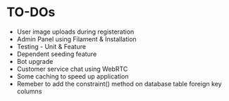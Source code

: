 # TO-DOs

* User image uploads during registeration
* Admin Panel using Filament & Installation
* Testing - Unit & Feature
* Dependent seeding feature
* Bot upgrade
* Customer service chat using WebRTC
* Some caching to speed up application
* Remeber to add the constraint() method on database table foreign key columns
